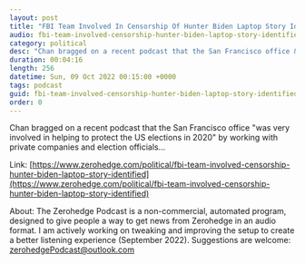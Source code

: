 ```yaml
---
layout: post
title: "FBI Team Involved In Censorship Of Hunter Biden Laptop Story Identified"
audio: fbi-team-involved-censorship-hunter-biden-laptop-story-identified-0
category: political
desc: "Chan bragged on a recent podcast that the San Francisco office &quot;was very involved in helping to protect the US elections in 2020&quot; by working with private companies and election officials..."
duration: 00:04:16
length: 256
datetime: Sun, 09 Oct 2022 00:15:00 +0000
tags: podcast
guid: fbi-team-involved-censorship-hunter-biden-laptop-story-identified-0
order: 0
---
```

Chan bragged on a recent podcast that the San Francisco office &quot;was very involved in helping to protect the US elections in 2020&quot; by working with private companies and election officials...

Link: [https://www.zerohedge.com/political/fbi-team-involved-censorship-hunter-biden-laptop-story-identified](https://www.zerohedge.com/political/fbi-team-involved-censorship-hunter-biden-laptop-story-identified)

About: The Zerohedge Podcast is a non-commercial, automated program, designed to give people a way to get news from Zerohedge in an audio format.  I am actively working on tweaking and improving the setup to create a better listening experience (September 2022).  Suggestions are welcome: [zerohedgePodcast@outlook.com](mailto:zerohedgePodcast@outlook.com)